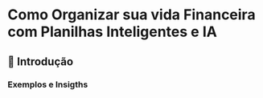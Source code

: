 # Como Organizar sua vida Financeira com Planilhas Inteligentes e IA

## 🚀 Introdução

### Exemplos e Insigths


